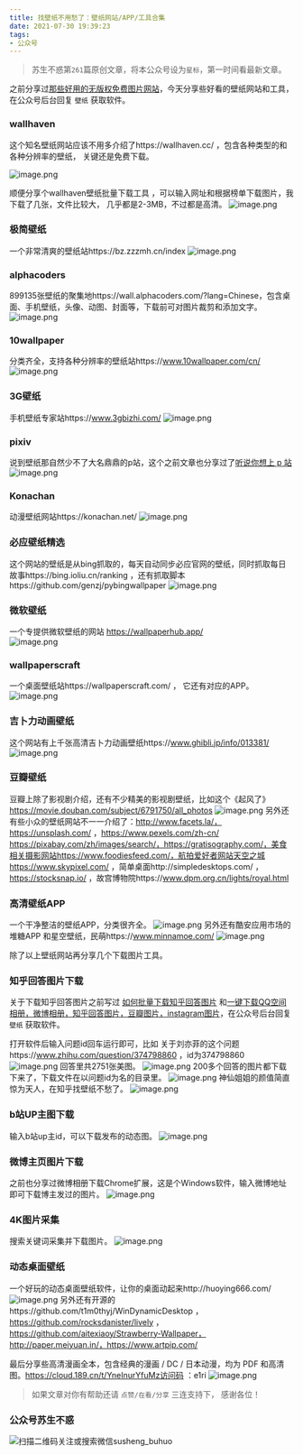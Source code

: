 ```yaml
---
title: 找壁纸不用愁了：壁纸网站/APP/工具合集
date: 2021-07-30 19:39:23
tags:
- 公众号
---
```

 > 苏生不惑第`261`篇原创文章，将本公众号设为`星标`，第一时间看最新文章。


之前分享过[那些好用的无版权免费图片网站](https://mp.weixin.qq.com/s/sbDKRfht3xVw7uFZ47Sjnw)，今天分享些好看的壁纸网站和工具，在公众号后台回复 `壁纸` 获取软件。

### wallhaven
这个知名壁纸网站应该不用多介绍了https://wallhaven.cc/ ，包含各种类型的和各种分辨率的壁纸， 关键还是免费下载。

![image.png](https://upload-images.jianshu.io/upload_images/23152173-86041a703674a95f.png?imageMogr2/auto-orient/strip%7CimageView2/2/w/1240)

顺便分享个wallhaven壁纸批量下载工具 ，可以输入网址和根据榜单下载图片，我下载了几张，文件比较大， 几乎都是2-3MB，不过都是高清。
![image.png](https://upload-images.jianshu.io/upload_images/23152173-96462969ca031225.png?imageMogr2/auto-orient/strip%7CimageView2/2/w/1240)
 
### 极简壁纸
一个非常清爽的壁纸站https://bz.zzzmh.cn/index
![image.png](https://upload-images.jianshu.io/upload_images/23152173-3100a2a616a47832.png?imageMogr2/auto-orient/strip%7CimageView2/2/w/1240)

### alphacoders
899135张壁纸的聚集地https://wall.alphacoders.com/?lang=Chinese，包含桌面、手机壁纸，头像、动图、封面等，下载前可对图片裁剪和添加文字。
![image.png](https://upload-images.jianshu.io/upload_images/23152173-669d91282045155b.png?imageMogr2/auto-orient/strip%7CimageView2/2/w/1240)
### 10wallpaper
分类齐全，支持各种分辨率的壁纸站https://www.10wallpaper.com/cn/
![image.png](https://upload-images.jianshu.io/upload_images/23152173-a8946728bb6afb59.png?imageMogr2/auto-orient/strip%7CimageView2/2/w/1240)


### 3G壁纸
手机壁纸专家站https://www.3gbizhi.com/ 
![image.png](https://upload-images.jianshu.io/upload_images/23152173-9b812802145aec6e.png?imageMogr2/auto-orient/strip%7CimageView2/2/w/1240)


### pixiv
说到壁纸那自然少不了大名鼎鼎的p站，这个之前文章也分享过了[听说你想上 p 站](https://mp.weixin.qq.com/s/hSKy5rxCSdh-gI6B00aQFg)
![image.png](https://upload-images.jianshu.io/upload_images/23152173-0b7cc6a7fa9cf959.png?imageMogr2/auto-orient/strip%7CimageView2/2/w/1240)

### Konachan
动漫壁纸网站https://konachan.net/
![image.png](https://upload-images.jianshu.io/upload_images/23152173-647148f8eb98ca1d.png?imageMogr2/auto-orient/strip%7CimageView2/2/w/1240)

### 必应壁纸精选 
 这个网站的壁纸是从bing抓取的，每天自动同步必应官网的壁纸，同时抓取每日故事https://bing.ioliu.cn/ranking ，还有抓取脚本https://github.com/genzj/pybingwallpaper
![image.png](https://upload-images.jianshu.io/upload_images/23152173-14081f05243b1643.png?imageMogr2/auto-orient/strip%7CimageView2/2/w/1240)
### 微软壁纸
一个专提供微软壁纸的网站 https://wallpaperhub.app/  
![image.png](https://upload-images.jianshu.io/upload_images/23152173-d3ece4e22800dab5.png?imageMogr2/auto-orient/strip%7CimageView2/2/w/1240)

 ### wallpaperscraft
一个桌面壁纸站https://wallpaperscraft.com/ ，  它还有对应的APP。
![image.png](https://upload-images.jianshu.io/upload_images/23152173-e76ba3764e31d6f8.png?imageMogr2/auto-orient/strip%7CimageView2/2/w/1240)
### 吉卜力动画壁纸
这个网站有上千张高清吉卜力动画壁纸https://www.ghibli.jp/info/013381/
![image.png](https://upload-images.jianshu.io/upload_images/23152173-aa5048617bbf2d8e.png?imageMogr2/auto-orient/strip%7CimageView2/2/w/1240)
 ### 豆瓣壁纸
豆瓣上除了影视剧介绍，还有不少精美的影视剧壁纸，比如这个《起风了》https://movie.douban.com/subject/6791750/all_photos
![image.png](https://upload-images.jianshu.io/upload_images/23152173-9ba57664e4a49019.png?imageMogr2/auto-orient/strip%7CimageView2/2/w/1240)
另外还有些小众的壁纸网站不一一介绍了：http://www.facets.la/，https://unsplash.com/  ，https://www.pexels.com/zh-cn/ https://pixabay.com/zh/images/search/，https://gratisography.com/，美食相关摄影网站https://www.foodiesfeed.com/，航拍爱好者网站天空之城https://www.skypixel.com/ ，简单桌面http://simpledesktops.com/ ，https://stocksnap.io/ ，故宫博物院https://www.dpm.org.cn/lights/royal.html
###  高清壁纸APP

一个干净整洁的壁纸APP，分类很齐全。
![image.png](https://upload-images.jianshu.io/upload_images/23152173-ab41ee97c24ade50.png?imageMogr2/auto-orient/strip%7CimageView2/2/w/1240)
另外还有酷安应用市场的堆糖APP 和星空壁纸，民萌https://www.minnamoe.com/ 
![image.png](https://upload-images.jianshu.io/upload_images/23152173-8b8753932ba7d984.png?imageMogr2/auto-orient/strip%7CimageView2/2/w/1240)

除了以上壁纸网站再分享几个下载图片工具。
### 知乎回答图片下载

关于下载知乎回答图片之前写过 [如何批量下载知乎回答图片](https://mp.weixin.qq.com/s/oSvtFuH2_RYn_AE10x8iSQ) 和[一键下载QQ空间相册，微博相册，知乎回答图片，豆瓣图片，instagram图片](https://mp.weixin.qq.com/s/eYr4ejBq3TeRqI25zkVK_g)，在公众号后台回复 `壁纸` 获取软件。

打开软件后输入问题id回车运行即可，比如 关于刘亦菲的这个问题https://www.zhihu.com/question/374798860 ，id为374798860 
![image.png](https://upload-images.jianshu.io/upload_images/23152173-bde694f03f76e6dd.png?imageMogr2/auto-orient/strip%7CimageView2/2/w/1240)
回答里共2751张美图。
![image.png](https://upload-images.jianshu.io/upload_images/23152173-8f18ab331cce4037.png?imageMogr2/auto-orient/strip%7CimageView2/2/w/1240)
200多个回答的图片都下载下来了，下载文件在以问题id为名的目录里。
 ![image.png](https://upload-images.jianshu.io/upload_images/23152173-489db6580038c9af.png?imageMogr2/auto-orient/strip%7CimageView2/2/w/1240)
神仙姐姐的颜值简直惊为天人，在知乎找壁纸不愁了。
![image.png](https://upload-images.jianshu.io/upload_images/23152173-4fda2cc572b7fdb2.png?imageMogr2/auto-orient/strip%7CimageView2/2/w/1240)
### b站UP主图下载
输入b站up主id，可以下载发布的动态图。
![image.png](https://upload-images.jianshu.io/upload_images/23152173-80b0588f49c43f14.png?imageMogr2/auto-orient/strip%7CimageView2/2/w/1240)
### 微博主页图片下载
之前也分享过微博相册下载Chrome扩展，这是个Windows软件，输入微博地址即可下载博主发过的图片。
![image.png](https://upload-images.jianshu.io/upload_images/23152173-3ca3c9030457c4b3.png?imageMogr2/auto-orient/strip%7CimageView2/2/w/1240)


### 4K图片采集
搜索关键词采集并下载图片。
![image.png](https://upload-images.jianshu.io/upload_images/23152173-ad8e077d26a96904.png?imageMogr2/auto-orient/strip%7CimageView2/2/w/1240)

### 动态桌面壁纸
一个好玩的动态桌面壁纸软件，让你的桌面动起来http://huoying666.com/
![image.png](https://upload-images.jianshu.io/upload_images/23152173-31bc6cb37fe43707.png?imageMogr2/auto-orient/strip%7CimageView2/2/w/1240)
另外还有开源的https://github.com/t1m0thyj/WinDynamicDesktop ，https://github.com/rocksdanister/lively ，https://github.com/aitexiaoy/Strawberry-Wallpaper，http://paper.meiyuan.in/，https://www.artpip.com/

最后分享些高清漫画全本，包含经典的漫画 / DC / 日本动漫，均为 PDF 和高清图。https://cloud.189.cn/t/YneInurYfuMz访问码 ：e1ri
![image.png](https://upload-images.jianshu.io/upload_images/23152173-14210acca39b848c.png?imageMogr2/auto-orient/strip%7CimageView2/2/w/1240)

>  如果文章对你有帮助还请 `点赞/在看/分享` 三连支持下， 感谢各位！

### 公众号苏生不惑
![扫描二维码关注或搜索微信susheng_buhuo](https://upload-images.jianshu.io/upload_images/23152173-61c280d775baf3e6.png?imageMogr2/auto-orient/strip%7CimageView2/2/w/1240)